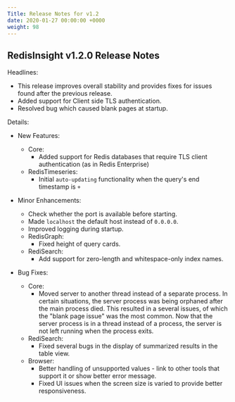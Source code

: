 ```yaml
---
Title: Release Notes for v1.2
date: 2020-01-27 00:00:00 +0000
weight: 98
---
```

## RedisInsight v1.2.0 Release Notes

Headlines:
- This release improves overall stability and provides fixes for issues found after the previous release.
- Added support for Client side TLS authentication.
- Resolved bug which caused blank pages at startup.

Details:
- New Features:
    - Core:
        - Added support for Redis databases that require TLS client authentication (as in Redis Enterprise)
    - RedisTimeseries:
        - Initial `auto-updating` functionality when the query's end timestamp is `+`

- Minor Enhancements:
    - Check whether the port is available before starting.
    - Made `localhost` the default host instead of `0.0.0.0`.
    - Improved logging during startup.
    - RedisGraph:
        - Fixed height of query cards.
    - RediSearch:
        - Add support for zero-length and whitespace-only index names.

- Bug Fixes:
    - Core:
        - Moved server to another thread instead of a separate process.
        In certain situations, the server process was being orphaned after the main process died. This resulted in a several issues, of which the "blank page issue" was the most common. Now that the server process is in a thread instead of a process, the server is not left running when the process exits.
    - RediSearch:
        - Fixed several bugs in the display of summarized results in the table view.
    - Browser:
        - Better handling of unsupported values - link to other tools that support it or show better error message.
        - Fixed UI issues when the screen size is varied to provide better responsiveness.

